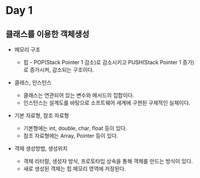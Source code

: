 # Day 1

## 클래스를 이용한 객체생성

* 메모리 구조
  * 힙 - POP(Stack Pointer 1 감소)로 감소시키고 PUSH(Stack Pointer 1 증가)로 증가시켜, 감소되는 구조이다.

* 클래스, 인스턴스
  * 클래스는 연관되어 있는 변수와 메서드의 집합이다.
  * 인스턴스는 설계도를 바탕으로 소프트웨어 세계에 구현된 구체적인 실체이다.

* 기본 자료형, 참조 자료형
  * 기본형에는 int, double, char, float 등이 있다.
  * 참조 자료형에는 Array, Pointer 등이 있다.

* 객체 생성방법, 생성위치
  * 객체 리터럴, 생성자 방식, 프로토타입 상속을 통해 객체를 만드는 방식이 있다.
  * 새로 생성된 객체는 힙 메모리 영역에 저장된다.